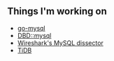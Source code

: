 ## Things I'm working on

- [go-mysql](https://github.com/go-mysql-org/go-mysql)
- [DBD::mysql](https://github.com/perl5-dbi/DBD-mysql)
- [Wireshark's MySQL dissector](https://github.com/wireshark/wireshark/blob/master/epan/dissectors/packet-mysql.c)
- [TiDB](https://github.com/pingcap/tidb/)
